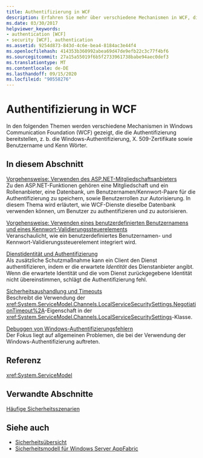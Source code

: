 ```yaml
---
title: Authentifizierung in WCF
description: Erfahren Sie mehr über verschiedene Mechanismen in WCF, die Authentifizierung bereitstellen, z. b. die Windows-Authentifizierung, X. 509-Zertifikate sowie Benutzername und Kennwort.
ms.date: 03/30/2017
helpviewer_keywords:
- authentication [WCF]
- security [WCF], authentication
ms.assetid: 9254d873-843d-4c6e-bea4-8184ac3e44f4
ms.openlocfilehash: 414353b360992abea69d47de9efb22c3c77f4bf6
ms.sourcegitcommit: 27a15a55019f6b5f2733961738babe94aec0def3
ms.translationtype: MT
ms.contentlocale: de-DE
ms.lasthandoff: 09/15/2020
ms.locfileid: "90558276"
---
```

# <a name="authentication-in-wcf"></a>Authentifizierung in WCF
In den folgenden Themen werden verschiedene Mechanismen in Windows Communication Foundation (WCF) gezeigt, die die Authentifizierung bereitstellen, z. b. die Windows-Authentifizierung, X. 509-Zertifikate sowie Benutzername und Kenn Wörter.  
  
## <a name="in-this-section"></a>In diesem Abschnitt  
 [Vorgehensweise: Verwenden des ASP.NET-Mitgliedschaftsanbieters](how-to-use-the-aspnet-membership-provider.md)  
 Zu den ASP.NET-Funktionen gehören eine Mitgliedschaft und ein Rollenanbieter, eine Datenbank, um Benutzernamen/Kennwort-Paare für die Authentifizierung zu speichern, sowie Benutzerrollen zur Autorisierung. In diesem Thema wird erläutert, wie WCF-Dienste dieselbe Datenbank verwenden können, um Benutzer zu authentifizieren und zu autorisieren.  
  
 [Vorgehensweise: Verwenden eines benutzerdefinierten Benutzernamens und eines Kennwort-Validierungssteuerelements](how-to-use-a-custom-user-name-and-password-validator.md)  
 Veranschaulicht, wie ein benutzerdefiniertes Benutzernamen- und Kennwort-Validierungssteuerelement integriert wird.  
  
 [Dienstidentität und Authentifizierung](service-identity-and-authentication.md)  
 Als zusätzliche Schutzmaßnahme kann ein Client den Dienst authentifizieren, indem er die erwartete *Identität* des Dienstanbieter angibt. Wenn die erwartete Identität und die vom Dienst zurückgegebene Identität nicht übereinstimmen, schlägt die Authentifizierung fehl.  
  
 [Sicherheitsaushandlung und Timeouts](security-negotiation-and-timeouts.md)  
 Beschreibt die Verwendung der <xref:System.ServiceModel.Channels.LocalServiceSecuritySettings.NegotiationTimeout%2A>-Eigenschaft in der <xref:System.ServiceModel.Channels.LocalServiceSecuritySettings>-Klasse.  
  
 [Debuggen von Windows-Authentifizierungsfehlern](debugging-windows-authentication-errors.md)  
 Der Fokus liegt auf allgemeinen Problemen, die bei der Verwendung der Windows-Authentifizierung auftreten.  
  
## <a name="reference"></a>Referenz  
 <xref:System.ServiceModel>  
  
## <a name="related-sections"></a>Verwandte Abschnitte  
 [Häufige Sicherheitsszenarien](common-security-scenarios.md)  
  
## <a name="see-also"></a>Siehe auch

- [Sicherheitsübersicht](security-overview.md)
- [Sicherheitsmodell für Windows Server AppFabric](/previous-versions/appfabric/ee677202(v=azure.10))

